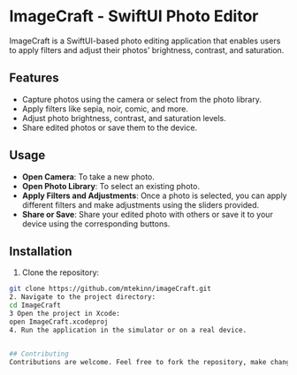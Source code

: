 # ImageCraft - SwiftUI Photo Editor

ImageCraft is a SwiftUI-based photo editing application that enables users to apply filters and adjust their photos' brightness, contrast, and saturation.

## Features

- Capture photos using the camera or select from the photo library.
- Apply filters like sepia, noir, comic, and more.
- Adjust photo brightness, contrast, and saturation levels.
- Share edited photos or save them to the device.

## Usage

- **Open Camera**: To take a new photo.
- **Open Photo Library**: To select an existing photo.
- **Apply Filters and Adjustments**: Once a photo is selected, you can apply different filters and make adjustments using the sliders provided.
- **Share or Save**: Share your edited photo with others or save it to your device using the corresponding buttons.

## Installation

1. Clone the repository:
```bash
git clone https://github.com/mtekinn/imageCraft.git
2. Navigate to the project directory:
cd ImageCraft
3 Open the project in Xcode:
open ImageCraft.xcodeproj
4. Run the application in the simulator or on a real device.


## Contributing
Contributions are welcome. Feel free to fork the repository, make changes, and submit pull requests.

